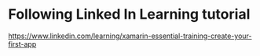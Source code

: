 # Following Linked In Learning tutorial
https://www.linkedin.com/learning/xamarin-essential-training-create-your-first-app
